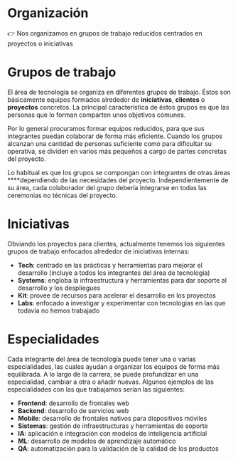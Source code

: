 # Organización

<aside>
👉 Nos organizamos en grupos de trabajo reducidos centrados en proyectos o iniciativas

</aside>

# Grupos de trabajo

El área de tecnología se organiza en diferentes grupos de trabajo. Éstos son básicamente equipos formados alrededor de **iniciativas**, **clientes** o **proyectos** concretos. La principal característica de éstos grupos es que las personas que lo forman comparten unos objetivos comunes.

Por lo general procuramos formar equipos reducidos, para que sus integrantes puedan colaborar de forma más eficiente. Cuando los grupos alcanzan una cantidad de personas suficiente como para dificultar su operativa, se dividen en varios más pequeños a cargo de partes concretas del proyecto.

Lo habitual es que los grupos se compongan con integrantes de otras áreas ****dependiendo de las necesidades del proyecto. Independientemente de su área, cada colaborador del grupo debería integrarse en todas las ceremonias no técnicas del proyecto.

# Iniciativas

Obviando los proyectos para clientes, actualmente tenemos los siguientes grupos de trabajo enfocados alrededor de iniciativas internas:

- **Tech**: centrado en las prácticas y herramientas para mejorar el desarrollo (incluye a todos los integrantes del área de tecnología)
- **Systems**: engloba la infraestructura y herramientas para dar soporte al desarrollo y los despliegues
- **Kit**: provee de recursos para acelerar el desarrollo en los proyectos
- **Labs**: enfocado a investigar y experimentar con tecnologías en las que todavía no hemos trabajado

# Especialidades

Cada integrante del área de tecnología puede tener una o varias especialidades, las cuales ayudan a organizar los equipos de forma más equilibrada. A lo largo de la carrera, se puede profundizar en una especialidad, cambiar a otra o añadir nuevas. Algunos ejemplos de las especialidades con las que trabajamos serían las siguientes:

- **Frontend**: desarrollo de frontales web
- **Backend**: desarrollo de servicios web
- **Mobile**: desarrollo de frontales nativos para dispositivos móviles
- **Sistemas**: gestión de infraestructuras y herramientas de soporte
- **IA**: aplicación e integración con modelos de inteligencia artificial
- **ML**: desarrollo de modelos de aprendizaje automático
- **QA**: automatización para la validación de la calidad de los productos